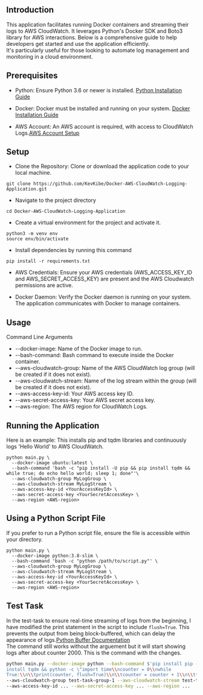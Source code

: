 ## Introduction
This application facilitates running Docker containers and streaming their logs to AWS CloudWatch. It leverages Python's Docker SDK and Boto3 library for AWS interactions. Below is a comprehensive guide to help developers get started and use the application efficiently.<br>
It's particularly useful for those looking to automate log management and monitoring in a cloud environment.

## Prerequisites
- Python: Ensure Python 3.6 or newer is installed. [Python Installation Guide](https://wiki.python.org/moin/BeginnersGuide/Download) 

- Docker: Docker must be installed and running on your system. [Docker Installation Guide](https://docs.docker.com/engine/install/)

- AWS Account: An AWS account is required, with access to CloudWatch Logs.[AWS Account Setup](https://docs.aws.amazon.com/accounts/latest/reference/manage-acct-creating.html)

## Setup

- Clone the Repository: Clone or download the application code to your local machine.
```
git clone https://github.com/KevKibe/Docker-AWS-CloudWatch-Logging-Application.git
```

- Navigate to the project directory 
```
cd Docker-AWS-CloudWatch-Logging-Application
```

- Create a virtual environment for the project and activate it.
```
python3 -m venv env
source env/bin/activate
```

- Install dependencies by running this command
```
pip install -r requirements.txt
```
- AWS Credentials: Ensure your AWS credentials (AWS_ACCESS_KEY_ID and AWS_SECRET_ACCESS_KEY) are present and the AWS Cloudwatch permissions are active.

- Docker Daemon: Verify the Docker daemon is running on your system. The application communicates with Docker to manage containers.


## Usage
Command Line Arguments
- --docker-image: Name of the Docker image to run.
- --bash-command: Bash command to execute inside the Docker container.
- --aws-cloudwatch-group: Name of the AWS CloudWatch log group (will be created if it does not exist).
- --aws-cloudwatch-stream: Name of the log stream within the group (will be created if it does not exist).
- --aws-access-key-id: Your AWS access key ID.
- --aws-secret-access-key: Your AWS secret access key.
- --aws-region: The AWS region for CloudWatch Logs.

## Running the Application
Here is an example:
This installs pip and tqdm libraries and continuously logs 'Hello World' to AWS CloudWatch.
```
python main.py \
  --docker-image ubuntu:latest \
  --bash-command 'bash -c "pip install -U pip && pip install tqdm && while true; do echo hello world; sleep 1; done"'\
  --aws-cloudwatch-group MyLogGroup \
  --aws-cloudwatch-stream MyLogStream \
  --aws-access-key-id <YourAccessKeyId> \
  --aws-secret-access-key <YourSecretAccessKey> \
  --aws-region <AWS-region>
```
## Using a Python Script File
If you prefer to run a Python script file, ensure the file is accessible within your directory.
```
python main.py \
  --docker-image python:3.8-slim \
  --bash-command 'bash -c "python /path/to/script.py"' \
  --aws-cloudwatch-group MyLogGroup \
  --aws-cloudwatch-stream MyLogStream \
  --aws-access-key-id <YourAccessKeyId> \
  --aws-secret-access-key <YourSecretAccessKey> \
  --aws-region <AWS-region>
```

## Test Task 

In the test-task to ensure real-time streaming of logs from the beginning, I have modified the print statement in the script to include `flush=True`. This prevents the output from being block-buffered, which can delay the appearance of logs.[Python Buffer Documentation](https://docs.python.org/3/c-api/buffer.html)<br> 
The command still works without the arguement but it will start showing logs after about counter 2000.
This is the command with the changes.
```bash
python main.py --docker-image python --bash-command $'pip install pip -U && pip
install tqdm && python -c \"import time\\ncounter = 0\\nwhile
True:\\n\\tprint(counter, flush=True)\\n\\tcounter = counter + 1\\n\\ttime.sleep(0.1)\"'
--aws-cloudwatch-group test-task-group-1 --aws-cloudwatch-stream test-task-stream-1
--aws-access-key-id ... --aws-secret-access-key ... --aws-region ...
